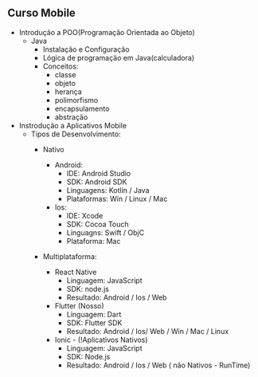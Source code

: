 ## Curso Mobile
- Introdução a POO(Programação Orientada ao Objeto)
    - Java 
        - Instalação e Configuração
        - Lógica de programação em Java(calculadora)
        - Conceitos:
            - classe
            - objeto
            - herança
            - polimorfismo
            - encapsulamento
            - abstração
- Instrodução a Aplicativos Mobile
    - Tipos de Desenvolvimento:
        - Nativo
            - Android:
                - IDE: Android Studio
                - SDK: Android SDK
                - Linguagens: Kotlin / Java
                - Plataformas: Win / Linux / Mac
            - Ios: 
                - IDE: Xcode
                - SDK: Cocoa Touch
                - Linguagns: Swift / ObjC
                - Plataforma: Mac
        
        - Multiplataforma:
            - React Native
                - Linguagem: JavaScript
                - SDK: node.js
                - Resultado: Android / Ios / Web
            - Flutter (Nosso)
                - Linguagem: Dart
                - SDK: Flutter SDK
                - Resultado: Android / Ios/ Web / Win / Mac / Linux
            - Ionic - (!Aplicativos Nativos)
                - Linguagem: JavaScript
                - SDK: Node.js
                - Resultado: Android / Ios / Web ( não Nativos - RunTime)